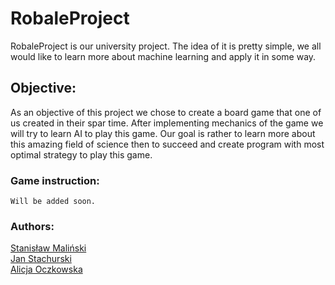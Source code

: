 # RobaleProject

RobaleProject is our university project. The idea of it is pretty simple, we all
would like to learn more about machine learning and apply it in some way.

## Objective:
As an objective of this project we chose to create a board game that one of us 
created in their spar time. After implementing mechanics of the game we will try
to learn AI to play this game. Our goal is rather to learn more about this 
amazing field of science then to succeed and create program with most optimal
strategy to play this game.

### Game instruction:
    Will be added soon.

### Authors:
[Stanisław Maliński](https://github.com/Stanleyowskiki) <br/>
[Jan Stachurski](https://github.com/opprotossball) <br/>
[Alicja Oczkowska](https://github.com/alicjaoczkowska)
